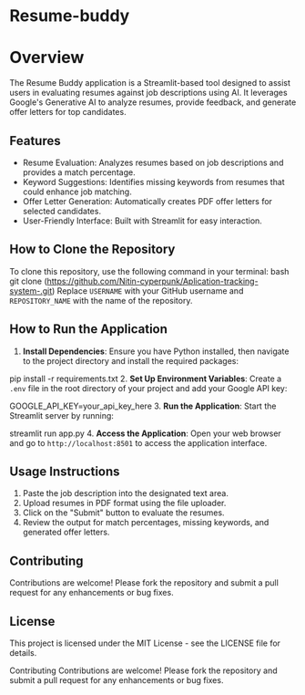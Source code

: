 # Resume-buddy
# Overview
The Resume Buddy application is a Streamlit-based tool designed to assist users in evaluating resumes against job descriptions using AI. It leverages Google's Generative AI to analyze resumes, provide feedback, and generate offer letters for top candidates.
## Features
- Resume Evaluation: Analyzes resumes based on job descriptions and provides a match percentage.
- Keyword Suggestions: Identifies missing keywords from resumes that could enhance job matching.
- Offer Letter Generation: Automatically creates PDF offer letters for selected candidates.
- User-Friendly Interface: Built with Streamlit for easy interaction.

## How to Clone the Repository
To clone this repository, use the following command in your terminal:
bash
git clone (https://github.com/Nitin-cyperpunk/Aplication-tracking-system-.git)
Replace `USERNAME` with your GitHub username and `REPOSITORY_NAME` with the name of the repository.

## How to Run the Application
1. **Install Dependencies**: Ensure you have Python installed, then navigate to the project directory and install the required packages:

pip install -r requirements.txt
2. **Set Up Environment Variables**: Create a `.env` file in the root directory of your project and add your Google API key:

GOOGLE_API_KEY=your_api_key_here
3. **Run the Application**: Start the Streamlit server by running:

streamlit run app.py
4. **Access the Application**: Open your web browser and go to `http://localhost:8501` to access the application interface.

## Usage Instructions
1. Paste the job description into the designated text area.
2. Upload resumes in PDF format using the file uploader.
3. Click on the "Submit" button to evaluate the resumes.
4. Review the output for match percentages, missing keywords, and generated offer letters.

## Contributing
Contributions are welcome! Please fork the repository and submit a pull request for any enhancements or bug fixes.

## License
This project is licensed under the MIT License - see the LICENSE file for details.

Contributing
Contributions are welcome! Please fork the repository and submit a pull request for any enhancements or bug fixes.
